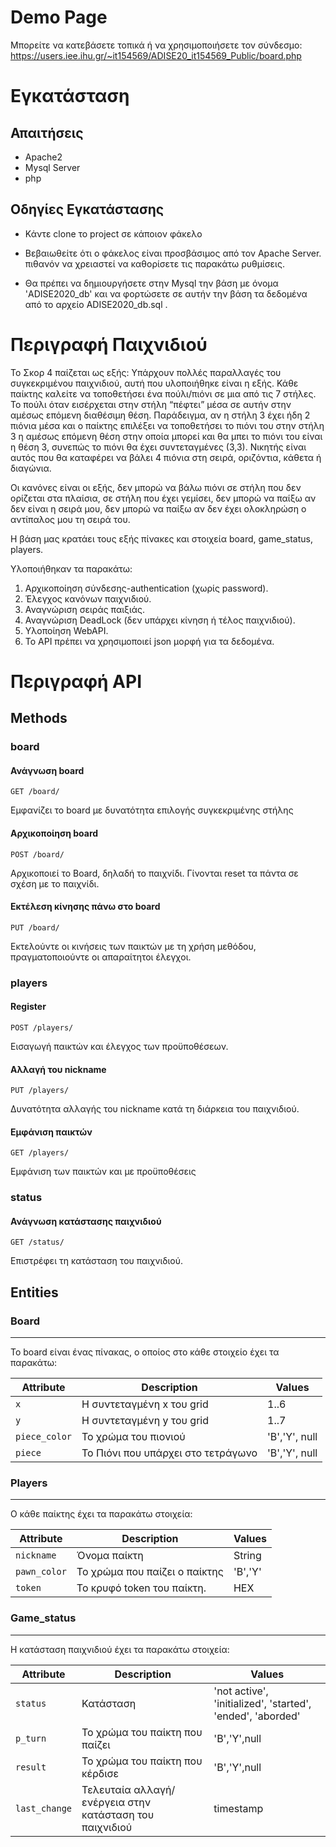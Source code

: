 # Demo Page

Μπορείτε να κατεβάσετε τοπικά ή να χρησιμοποιήσετε τον σύνδεσμο: 
https://users.iee.ihu.gr/~it154569/ADISE20_it154569_Public/board.php



# Εγκατάσταση

## Απαιτήσεις

* Apache2
* Mysql Server
* php

## Οδηγίες Εγκατάστασης

 * Κάντε clone το project σε κάποιον φάκελο <br/>

 * Βεβαιωθείτε ότι ο φάκελος είναι προσβάσιμος από τον Apache Server. πιθανόν να χρειαστεί να καθορίσετε τις παρακάτω ρυθμίσεις.

 * Θα πρέπει να δημιουργήσετε στην Mysql την βάση με όνομα 'ADISE2020_db' και να φορτώσετε σε αυτήν την βάση τα δεδομένα από το αρχείο ADISE2020_db.sql .

# Περιγραφή Παιχνιδιού

Το Σκορ 4 παίζεται ως εξής: Υπάρχουν πολλές παραλλαγές του συγκεκριμένου παιχνιδιού, αυτή που υλοποιήθηκε είναι η εξής. Κάθε παίκτης καλείτε να τοποθετήσει ένα πούλι/πιόνι σε μια από τις 7 στήλες. Το πούλι όταν εισέρχεται στην στήλη “πέφτει” μέσα σε αυτήν στην αμέσως επόμενη διαθέσιμη θέση. Παράδειγμα, αν η στήλη 3 έχει ήδη 2 πιόνια μέσα και ο παίκτης επιλέξει να τοποθετήσει το πιόνι του στην στήλη 3 η αμέσως επόμενη θέση στην οποία μπορεί και θα μπει το πιόνι του είναι η θέση 3, συνεπώς το πιόνι θα έχει συντεταγμένες (3,3). Νικητής είναι αυτός που θα καταφέρει να βάλει 4 πιόνια στη σειρά, οριζόντια, κάθετα ή διαγώνια. 

Οι κανόνες είναι οι εξής, δεν μπορώ να βάλω πιόνι σε στήλη που δεν ορίζεται στα πλαίσια, σε στήλη που έχει γεμίσει, δεν μπορώ να παίξω αν δεν είναι η σειρά μου, δεν μπορώ να παίξω αν δεν έχει ολοκληρώση ο αντίπαλος μου τη σειρά του.

Η βάση μας κρατάει τους εξής πίνακες και στοιχεία board, game_status, players.

Υλοποιήθηκαν τα παρακάτω:
1. Αρχικοποίηση σύνδεσης-authentication (χωρίς password).
2. Έλεγχος κανόνων παιχνιδιού.
3. Αναγνώριση σειράς παιξιάς.
4. Αναγνώριση DeadLock (δεν υπάρχει κίνηση ή τέλος παιχνιδιού).
5. Υλοποίηση WebAPI.
6. Το APΙ πρέπει να χρησιμοποιεί json μορφή για τα δεδομένα.

# Περιγραφή API

## Methods


### board
#### Ανάγνωση board

```
GET /board/
```

Εμφανίζει το board με δυνατότητα επιλογής συγκεκριμένης στήλης

#### Αρχικοποίηση board
```
POST /board/
```

Αρχικοποιεί το Board, δηλαδή το παιχνίδι. Γίνονται reset τα πάντα σε σχέση με το παιχνίδι.


#### Εκτέλεση κίνησης πάνω στο board
```
PUT /board/
```

Εκτελούντε οι κινήσεις των παικτών με τη χρήση μεθόδου, πραγματοποιούντε οι απαραίτητοι έλεγχοι.

### players
#### Register  

```
POST /players/
```

Εισαγωγή παικτών και έλεγχος των προϋποθέσεων.

#### Αλλαγή του nickname

```
PUT /players/
```
Δυνατότητα αλλαγής του nickname κατά τη διάρκεια του παιχνιδιού.

#### Εμφάνιση παικτών

```
GET /players/
```
Εμφάνιση των παικτών και με προϋποθέσεις


### status
#### Ανάγνωση κατάστασης παιχνιδιού
```
GET /status/
```

Επιστρέφει τη κατάσταση του παιχνιδιού.



## Entities


### Board
---------

Το board είναι ένας πίνακας, ο οποίος στο κάθε στοιχείο έχει τα παρακάτω:


| Attribute                | Description                                  | Values                              |
| ------------------------ | -------------------------------------------- | ----------------------------------- |
| `x`                      | H συντεταγμένη x του grid                    | 1..6                                |
| `y`                      | H συντεταγμένη y του grid                    | 1..7                                |
| `piece_color`            | To χρώμα του πιονιού                         | 'B','Y', null                       |
| `piece`                  | To Πιόνι που υπάρχει στο τετράγωνο           | 'B','Y', null                       |



### Players
---------

O κάθε παίκτης έχει τα παρακάτω στοιχεία:


| Attribute                | Description                                  | Values                              |
| ------------------------ | -------------------------------------------- | ----------------------------------- |
| `nickname`               | Όνομα παίκτη                                 | String                              |
| `pawn_color`             | To χρώμα που παίζει ο παίκτης                | 'B','Y'                             |
| `token  `                | To κρυφό token του παίκτη.                   | HEX |


### Game_status
---------

H κατάσταση παιχνιδιού έχει τα παρακάτω στοιχεία:


| Attribute                | Description                                  | Values                              |
| ------------------------ | -------------------------------------------- | ----------------------------------- |
| `status`                 | Κατάσταση                                    | 'not active', 'initialized', 'started', 'ended', 'aborded'     |
| `p_turn`                 | To χρώμα του παίκτη που παίζει               | 'B','Y',null                        |
| `result`                 | To χρώμα του παίκτη που κέρδισε              | 'B','Y',null                        |
| `last_change`            | Τελευταία αλλαγή/ενέργεια στην κατάσταση του παιχνιδιού         | timestamp |
